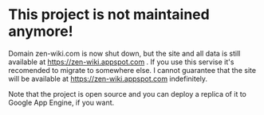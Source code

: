 # This project is not maintained anymore!

Domain zen-wiki.com is now shut down, but the site and all data is still available at https://zen-wiki.appspot.com . If you use this servise it's recomended to migrate to somewhere else. I cannot guarantee that the site will be available at https://zen-wiki.appspot.com indefinitely.

Note that the project is open source and you can deploy a replica of it to Google App Engine, if you want.
